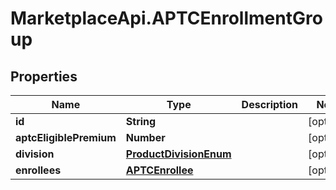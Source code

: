 # MarketplaceApi.APTCEnrollmentGroup

## Properties
Name | Type | Description | Notes
------------ | ------------- | ------------- | -------------
**id** | **String** |  | [optional] 
**aptcEligiblePremium** | **Number** |  | [optional] 
**division** | [**ProductDivisionEnum**](ProductDivisionEnum.md) |  | [optional] 
**enrollees** | [**APTCEnrollee**](APTCEnrollee.md) |  | [optional] 


